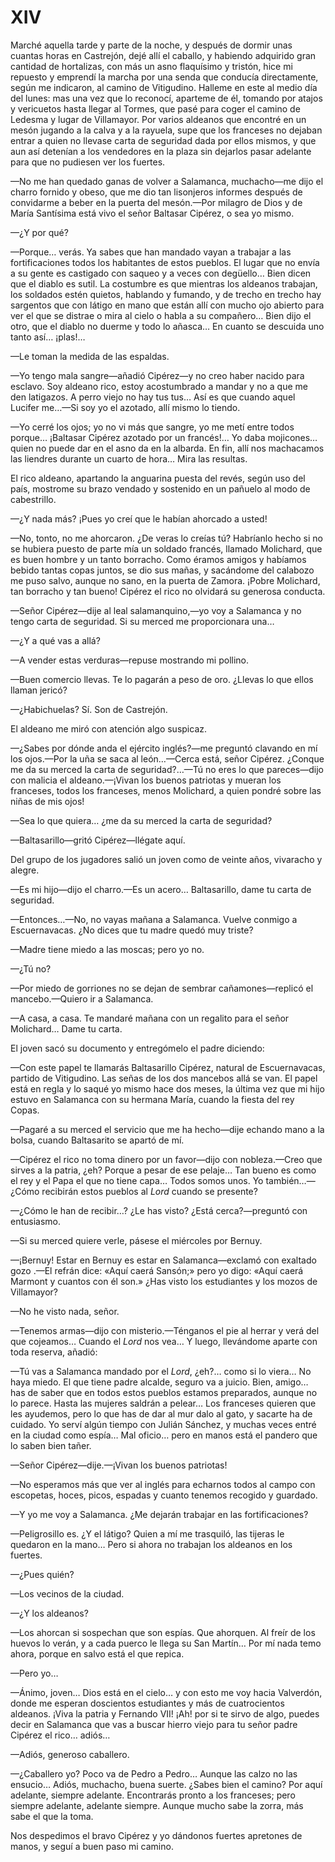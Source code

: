 # XIV

Marché aquella tarde y parte de la noche, y después de dormir unas cuantas
horas en Castrejón, dejé allí el caballo, y habiendo adquirido gran cantidad de
hortalizas, con más un asno flaquísimo y tristón, hice mi repuesto y emprendí
la marcha por una senda que conducía directamente, según me indicaron, al
camino de Vitigudino. Halleme en este al medio día del lunes: mas una vez que
lo reconocí, aparteme de él, tomando por atajos y vericuetos hasta llegar al
Tormes, que pasé para coger el camino de Ledesma y lugar de Villamayor. Por
varios aldeanos que encontré en un mesón jugando a la calva y a la rayuela,
supe que los franceses no dejaban entrar a quien no llevase carta de seguridad
dada por ellos mismos, y que aun así detenían a los vendedores en la plaza sin
dejarlos pasar adelante para que no pudiesen ver los fuertes.

—No me han quedado ganas de volver a Salamanca, muchacho—me dijo el charro
fornido y obeso, que me dio tan lisonjeros informes después de convidarme
a beber en la puerta del mesón.—Por milagro de Dios y de María Santísima está
vivo el señor Baltasar Cipérez, o sea yo mismo.

—¿Y por qué?

—Porque… verás. Ya sabes que han mandado vayan a trabajar a las fortificaciones
todos los habitantes de estos pueblos. El lugar que no envía a su gente es
castigado con saqueo y a veces con degüello… Bien dicen que el diablo es sutil.
La costumbre es que mientras los aldeanos trabajan, los soldados estén quietos,
hablando y fumando, y de trecho en trecho hay sargentos que con látigo en mano
que están allí con mucho ojo abierto para ver el que se distrae o mira al cielo
o habla a su compañero… Bien dijo el otro, que el diablo no duerme y todo lo
añasca… En cuanto se descuida uno tanto así… ¡plas!…

—Le toman la medida de las espaldas.

—Yo tengo mala sangre—añadió Cipérez—y no creo haber nacido para esclavo. Soy
aldeano rico, estoy acostumbrado a mandar y no a que me den latigazos. A perro
viejo no hay tus tus… Así es que cuando aquel Lucifer me…—Si soy yo el azotado,
allí mismo lo tiendo.

—Yo cerré los ojos; yo no vi más que sangre, yo me metí entre todos porque…
¡Baltasar Cipérez azotado por un francés!… Yo daba mojicones… quien no puede
dar en el asno da en la albarda. En fin, allí nos machacamos las liendres
durante un cuarto de hora… Mira las resultas.

El rico aldeano, apartando la anguarina puesta del revés, según uso del país,
mostrome su brazo vendado y sostenido en un pañuelo al modo de cabestrillo.

—¿Y nada más? ¡Pues yo creí que le habían ahorcado a usted!

—No, tonto, no me ahorcaron. ¿De veras lo creías tú? Habríanlo hecho si no se
hubiera puesto de parte mía un soldado francés, llamado Molichard, que es buen
hombre y un tanto borracho. Como éramos amigos y habíamos bebido tantas copas
juntos, se dio sus mañas, y sacándome del calabozo me puso salvo, aunque no
sano, en la puerta de Zamora. ¡Pobre Molichard, tan borracho y tan bueno!
Cipérez el rico no olvidará su generosa conducta.

—Señor Cipérez—dije al leal salamanquino,—yo voy a Salamanca y no tengo carta
de seguridad. Si su merced me proporcionara una…

—¿Y a qué vas a allá?

—A vender estas verduras—repuse mostrando mi pollino.

—Buen comercio llevas. Te lo pagarán a peso de oro. ¿Llevas lo que ellos llaman
jericó?

—¿Habichuelas? Sí. Son de Castrejón.

El aldeano me miró con atención algo suspicaz.

—¿Sabes por dónde anda el ejército inglés?—me preguntó clavando en mí los
ojos.—Por la uña se saca al león…—Cerca está, señor Cipérez. ¿Conque me da su
merced la carta de seguridad?…—Tú no eres lo que pareces—dijo con malicia el
aldeano.—¡Vivan los buenos patriotas y mueran los franceses, todos los
franceses, menos Molichard, a quien pondré sobre las niñas de mis ojos!

—Sea lo que quiera… ¿me da su merced la carta de seguridad?

—Baltasarillo—gritó Cipérez—llégate aquí.

Del grupo de los jugadores salió un joven como de veinte años, vivaracho y
alegre.

—Es mi hijo—dijo el charro.—Es un acero… Baltasarillo, dame tu carta de
seguridad.

—Entonces…—No, no vayas mañana a Salamanca. Vuelve conmigo a Escuernavacas. ¿No
dices que tu madre quedó muy triste?

—Madre tiene miedo a las moscas; pero yo no.

—¿Tú no?

—Por miedo de gorriones no se dejan de sembrar cañamones—replicó el
mancebo.—Quiero ir a Salamanca.

—A casa, a casa. Te mandaré mañana con un regalito para el señor Molichard…
Dame tu carta.

El joven sacó su documento y entregómelo el padre diciendo:

—Con este papel te llamarás Baltasarillo Cipérez, natural de Escuernavacas,
partido de Vitigudino. Las señas de los dos mancebos allá se van. El papel está
en regla y lo saqué yo mismo hace dos meses, la última vez que mi hijo estuvo
en Salamanca con su hermana María, cuando la fiesta del rey Copas.

—Pagaré a su merced el servicio que me ha hecho—dije echando mano a la bolsa,
cuando Baltasarito se apartó de mí.

—Cipérez el rico no toma dinero por un favor—dijo con nobleza.—Creo que sirves
a la patria, ¿eh? Porque a pesar de ese pelaje… Tan bueno es como el rey y el
Papa el que no tiene capa… Todos somos unos. Yo también…—¿Cómo recibirán estos
pueblos al *Lord* cuando se presente?

—¿Cómo le han de recibir…? ¿Le has visto? ¿Está cerca?—preguntó con entusiasmo.

—Si su merced quiere verle, pásese el miércoles por Bernuy.

—¡Bernuy! Estar en Bernuy es estar en Salamanca—exclamó con exaltado gozo .—El
refrán dice: «Aquí caerá Sansón;» pero yo digo: «Aquí caerá Marmont y cuantos
con él son.» ¿Has visto los estudiantes y los mozos de Villamayor?

—No he visto nada, señor.

—Tenemos armas—dijo con misterio.—Ténganos el pie al herrar y verá del que
cojeamos… Cuando el *Lord* nos vea… Y luego, llevándome aparte con toda
reserva, añadió:

—Tú vas a Salamanca mandado por el *Lord*, ¿eh?… como si lo viera… No haya
miedo. El que tiene padre alcalde, seguro va a juicio. Bien, amigo… has de
saber que en todos estos pueblos estamos preparados, aunque no lo parece. Hasta
las mujeres saldrán a pelear… Los franceses quieren que les ayudemos, pero lo
que has de dar al mur dalo al gato, y sacarte ha de cuidado. Yo serví algún
tiempo con Julián Sánchez, y muchas veces entré en la ciudad como espía… Mal
oficio… pero en manos está el pandero que lo saben bien tañer.

—Señor Cipérez—dije.—¡Vivan los buenos patriotas!

—No esperamos más que ver al inglés para echarnos todos al campo con escopetas,
hoces, picos, espadas y cuanto tenemos recogido y guardado.

—Y yo me voy a Salamanca. ¿Me dejarán trabajar en las fortificaciones?

—Peligrosillo es. ¿Y el látigo? Quien a mí me trasquiló, las tijeras le
quedaron en la mano… Pero si ahora no trabajan los aldeanos en los fuertes.

—¿Pues quién?

—Los vecinos de la ciudad.

—¿Y los aldeanos?

—Los ahorcan si sospechan que son espías. Que ahorquen. Al freír de los huevos
lo verán, y a cada puerco le llega su San Martín… Por mí nada temo ahora,
porque en salvo está el que repica.

—Pero yo…

—Ánimo, joven… Dios está en el cielo… y con esto me voy hacia Valverdón, donde
me esperan doscientos estudiantes y más de cuatrocientos aldeanos. ¡Viva la
patria y Fernando VII! ¡Ah! por si te sirvo de algo, puedes decir en Salamanca
que vas a buscar hierro viejo para tu señor padre Cipérez el rico… adiós…

—Adiós, generoso caballero.

—¿Caballero yo? Poco va de Pedro a Pedro… Aunque las calzo no las ensucio…
Adiós, muchacho, buena suerte. ¿Sabes bien el camino? Por aquí adelante,
siempre adelante. Encontrarás pronto a los franceses; pero siempre adelante,
adelante siempre. Aunque mucho sabe la zorra, más sabe el que la toma.

Nos despedimos el bravo Cipérez y yo dándonos fuertes apretones de manos,
y seguí a buen paso mi camino.
